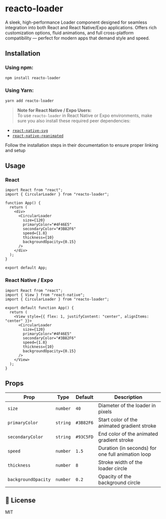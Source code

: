 # reacto-loader

A sleek, high-performance Loader component designed for seamless integration into both React and React Native/Expo applications.
Offers rich customization options, fluid animations, and full cross-platform compatibility — perfect for modern apps that demand style and speed.

## Installation

### Using npm:

```sh
npm install reacto-loader
```

### Using Yarn:

```sh
yarn add reacto-loader
```

> **Note for React Native / Expo Users:**  
> To use `reacto-loader` in React Native or Expo environments, make sure you also install these required peer dependencies:

- [`react-native-svg`](https://www.npmjs.com/package/react-native-svg)
- [`react-native-reanimated`](https://www.npmjs.com/package/react-native-reanimated)

Follow the installation steps in their documentation to ensure proper linking and setup

## Usage

### React

```tsx
import React from "react";
import { CircularLoader } from "reacto-loader";

function App() {
  return (
    <div>
      <CircularLoader
        size={120}
        primaryColor="#4F46E5"
        secondaryColor="#3B82F6"
        speed={1.8}
        thickness={10}
        backgroundOpacity={0.15}
      />
    </div>
  );
}

export default App;
```

### React Native / Expo

```tsx
import React from "react";
import { View } from "react-native";
import { CircularLoader } from "reacto-loader";

export default function App() {
  return (
    <View style={{ flex: 1, justifyContent: "center", alignItems: "center" }}>
      <CircularLoader
        size={120}
        primaryColor="#4F46E5"
        secondaryColor="#3B82F6"
        speed={1.8}
        thickness={10}
        backgroundOpacity={0.15}
      />
    </View>
  );
}
```

## Props

| Prop                | Type     | Default   | Description                                       |
| ------------------- | -------- | --------- | ------------------------------------------------- |
| `size`              | `number` | `40`      | Diameter of the loader in pixels                  |
| `primaryColor`      | `string` | `#3B82F6` | Start color of the animated gradient stroke       |
| `secondaryColor`    | `string` | `#93C5FD` | End color of the animated gradient stroke         |
| `speed`             | `number` | `1.5`     | Duration (in seconds) for one full animation loop |
| `thickness`         | `number` | `8`       | Stroke width of the loader circle                 |
| `backgroundOpacity` | `number` | `0.2`     | Opacity of the background circle                  |

## 📄 License

MIT
